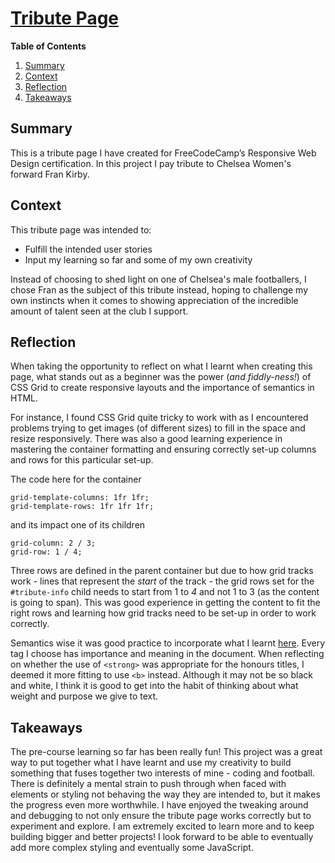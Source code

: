 
# [Tribute Page](https://github.com/SchoolOfCode/w0d0_precourse-challenge-amritatwal)

**Table of Contents**

1. [Summary](#summary) 
2. [Context](#context) 
3. [Reflection](#reflection) 
4. [Takeaways](#takeaways) 


## Summary

This is a tribute page I have created for FreeCodeCamp’s Responsive Web Design certification. In this project I pay tribute to Chelsea Women's forward Fran Kirby.  

## Context

This tribute page was intended to:

- Fulfill the intended user stories
- Input my learning so far and some of my own creativity 

Instead of choosing to shed light on one of Chelsea's male footballers, I chose Fran as the subject of this tribute instead, hoping to challenge my own instincts when it comes to showing appreciation of the incredible amount of talent seen at the club I support. 

## Reflection 

When taking the opportunity to reflect on what I learnt when creating this page, what stands out as a beginner was the power (_and fiddly-ness!_) of CSS Grid to create responsive layouts and the importance of semantics in HTML. 

For instance, I found CSS Grid quite tricky to work with as I encountered problems trying to get images (of different sizes) to fill in the space and resize responsively. There was also a good learning experience in mastering the container formatting and ensuring correctly set-up columns and rows for this particular set-up.

The code here for the container

  ```
  grid-template-columns: 1fr 1fr;
  grid-template-rows: 1fr 1fr 1fr;
  ````

  and its impact one of its children

  ```
  grid-column: 2 / 3;
  grid-row: 1 / 4;
  ```

Three rows are defined in the parent container but due to how grid tracks work - lines that represent the _start_ of the track - the grid rows set for the `#tribute-info` child needs to start from 1 to _4_ and not 1 to 3 (as the content is going to span). This was good experience in getting the content to fit the right rows and learning how grid tracks need to be set-up in order to work correctly. 
  
Semantics wise it was good practice to incorporate what I learnt [here](https://marksheet.io/html-semantics.html). Every tag I choose has importance and meaning in the document. When reflecting on whether the use of `<strong>` was appropriate for the honours titles, I deemed it more fitting to use `<b>` instead. Although it may not be so black and white, I think it is good to get into the habit of thinking about what weight and purpose we give to text.  

## Takeaways  

The pre-course learning so far has been really fun! This project was a great way to put together 
what I have learnt and use my creativity to build something that fuses together two interests of mine - coding and football. There is definitely a mental strain to push through when faced with
elements or styling not behaving the way they are intended to, but it makes the progress even more worthwhile. I have enjoyed the tweaking around and debugging to not only ensure the tribute page works correctly but to experiment and explore. I am extremely excited to learn more and to keep building bigger and better projects! I look forward to be able to eventually add more complex styling and eventually some JavaScript. 